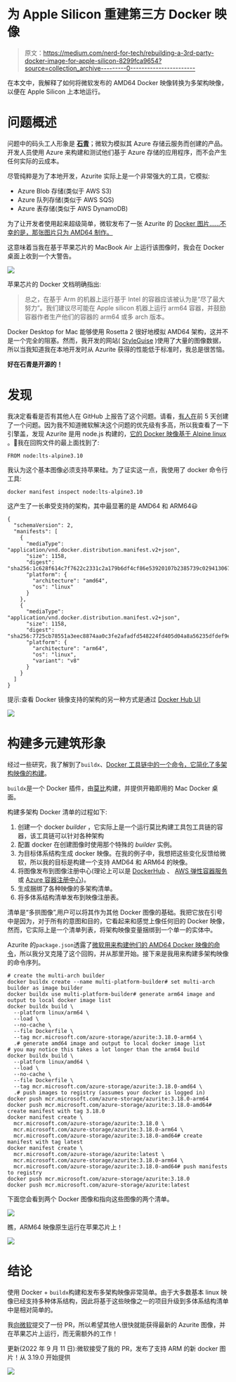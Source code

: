 # 为 Apple Silicon 重建第三方 Docker 映像

> 原文：<https://medium.com/nerd-for-tech/rebuilding-a-3rd-party-docker-image-for-apple-silicon-8299fca9654?source=collection_archive---------0----------------------->

在本文中，我解释了如何将微软发布的 AMD64 Docker 映像转换为多架构映像，以便在 Apple Silicon 上本地运行。

# 问题概述

问题中的码头工人形象是 [**石青**](https://github.com/Azure/Azurite)；微软为模拟其 Azure 存储云服务而创建的产品。开发人员使用 Azure 来构建和测试他们基于 Azure 存储的应用程序，而不会产生任何实际的云成本。

尽管纯粹是为了本地开发，Azurite 实际上是一个非常强大的工具，它模拟:

*   Azure Blob 存储(类似于 AWS S3)
*   Azure 队列存储(类似于 AWS SQS)
*   Azure 表存储(类似于 AWS DynamoDB)

为了让开发者使用起来超级简单，微软发布了一张 Azurite 的 [Docker 图片……不幸的是，那张图片只为 AMD64 制作。](https://hub.docker.com/_/microsoft-azure-storage-azurite)

这意味着当我在基于苹果芯片的 MacBook Air 上运行该图像时，我会在 Docker 桌面上收到一个大警告。

![](img/7b3dc80f738aaf77791b78cbb1352fa4.png)

苹果芯片的 Docker 文档明确指出:

> 总之，在基于 Arm 的机器上运行基于 Intel 的容器应该被认为是“尽了最大努力”。我们建议尽可能在 Apple silicon 机器上运行 arm64 容器，并鼓励容器作者生产他们的容器的 arm64 或多 arch 版本。

Docker Desktop for Mac 能够使用 Rosetta 2 很好地模拟 AMD64 架构，这并不是一个完全的阻塞。然而，我开发的网站( [StyleGuise](https://www.styleguise.net/) )使用了大量的图像数据，所以当我知道我在本地开发时从 Azurite 获得的性能低于标准时，我总是很苦恼。

**好在石青是开源的！**

# 发现

我决定看看是否有其他人在 GitHub 上报告了这个问题。请看，[有人在](https://github.com/Azure/Azurite/issues/1556)前 5 天创建了一个问题。因为我不知道微软解决这个问题的优先级有多高，所以我查看了一下引擎盖，发现 Azurite 是用 node.js 构建的，[它的 Docker 映像基于 Alpine linux](https://github.com/Azure/Azurite/blob/main/Dockerfile#L23) 。🧐我在回购文件的最上面找到了:

```
FROM node:lts-alpine3.10
```

我认为这个基本图像必须支持苹果硅。为了证实这一点，我使用了 docker 命令行工具:

```
docker manifest inspect node:lts-alpine3.10
```

这产生了一长串受支持的架构，其中最显著的是 AMD64 和 ARM64😃

```
{
  "schemaVersion": 2,
  "manifests": [
    {
      "mediaType": "application/vnd.docker.distribution.manifest.v2+json",
      "size": 1158,
      "digest": "sha256:1c628f614c7f7622c2331c2a179b6df4cf86e53920107b2385739c0294130678",
      "platform": {
        "architecture": "amd64",
        "os": "linux"
      }
    },
    {
      "mediaType": "application/vnd.docker.distribution.manifest.v2+json",
      "size": 1158,
      "digest": "sha256:7725cb78551a3eec8874aa0c3fe2afadfd548224fd405d04a8a56235dfdef9e6",
      "platform": {
        "architecture": "arm64",
        "os": "linux",
        "variant": "v8"
      }
    }
  ]
}
```

提示:查看 Docker 镜像支持的架构的另一种方式是通过 [Docker Hub UI](https://hub.docker.com/layers/node/library/node/lts-alpine3.10/images/sha256-f9cba6817f3dee4a9b8545e4abf77b91b7f25ec381f4231741be2c06b5e25920?context=explore)

![](img/82f5f27bee5aaa50b53f7811a25c3da5.png)

# 构建多元建筑形象

经过一些研究，我了解到了`buildx`、[Docker 工具链中的一个命令，它简化了多架构映像的构建](https://docs.docker.com/buildx/working-with-buildx/)。

`buildx`是一个 Docker 插件，由[莫比](https://github.com/moby/buildkit)构建，并提供开箱即用的 Mac Docker 桌面。

构建多架构 Docker 清单的过程如下:

1.  创建一个 docker *builder* ，它实际上是一个运行莫比构建工具包工具链的容器，该工具链可以针对各种架构
2.  配置 docker 在创建图像时使用那个特殊的 *builder* 实例。
3.  为目标体系结构生成 docker 映像。在我的例子中，我想把这些变化反馈给微软，所以我的目标是构建一个支持 AMD64 和 ARM64 的映像。
4.  将图像发布到图像注册中心(理论上可以是 [DockerHub](https://hub.docker.com) 、 [AWS 弹性容器服务](https://aws.amazon.com/ecs/?trk=7dd0b498-f689-4b34-988c-60ef7607e90a&sc_channel=ps&sc_campaign=acquisition&sc_medium=GC-PMM%7CPS-GO%7CBrand%7CAll%7CPA%7CDatabase%7CECS%7CSolution%7CUS%7CEN%7CText%7Cxx%7CSEM%7CPMO22-13405&s_kwcid=AL!4422!3!547620651310!p!!g!!aws%20container%20service&ef_id=CjwKCAjwh-CVBhB8EiwAjFEPGV0sseZ5-2Puv5dSBZ-e9VoQu7iTmko-wdLYGjqQ_77J5-ZhuWUvThoCQ2EQAvD_BwE:G:s&s_kwcid=AL!4422!3!547620651310!p!!g!!aws%20container%20service)或 [Azure 容器注册中心](https://azure.microsoft.com/en-us/services/container-registry/))。
5.  生成捆绑了各种映像的多架构清单。
6.  将多体系结构清单发布到映像注册表。

清单是“多拱图像”,用户可以将其作为其他 Docker 图像的基础。我把它放在引号中是因为，对于所有的意图和目的，它看起来和感觉上像任何旧的 Docker 映像，然而，它实际上是一个清单列表，将架构映像变量捆绑到一个单一的实体中。

Azurite 的`package.json`透露了[微软用来构建他们的 AMD64 Docker 映像的命令](https://github.com/Azure/Azurite/blob/main/package.json#L256)，所以我分叉克隆了这个回购，并从那里开始。接下来是我用来构建多架构映像的命令序列。

```
# create the multi-arch builder
docker buildx create --name multi-platform-builder# set multi-arch builder as image builder
docker buildx use multi-platform-builder# generate arm64 image and output to local docker image list
docker buildx build \
  --platform linux/arm64 \
  --load \
  --no-cache \
  --file Dockerfile \
  --tag mcr.microsoft.com/azure-storage/azurite:3.18.0-arm64 \
  .# generate amd64 image and output to local docker image list
# you may notice this takes a lot longer than the arm64 build
docker buildx build \
  --platform linux/amd64 \
  --load \
  --no-cache \
  --file Dockerfile \
  --tag mcr.microsoft.com/azure-storage/azurite:3.18.0-amd64 \
  .# push images to registry (assumes your docker is logged in)
docker push mcr.microsoft.com/azure-storage/azurite:3.18.0-arm64
docker push mcr.microsoft.com/azure-storage/azurite:3.18.0-amd64# create manifest with tag 3.18.0
docker manifest create \
  mcr.microsoft.com/azure-storage/azurite:3.18.0 \
  mcr.microsoft.com/azure-storage/azurite:3.18.0-arm64 \
  mcr.microsoft.com/azure-storage/azurite:3.18.0-amd64# create manifest with tag latest
docker manifest create \
  mcr.microsoft.com/azure-storage/azurite:latest \
  mcr.microsoft.com/azure-storage/azurite:3.18.0-arm64 \
  mcr.microsoft.com/azure-storage/azurite:3.18.0-amd64# push manifests to registry
docker push mcr.microsoft.com/azure-storage/azurite:3.18.0
docker push mcr.microsoft.com/azure-storage/azurite:latest
```

下面您会看到两个 Docker 图像和指向这些图像的两个清单。

![](img/29231edceb1ded5a4f0b9b5cdac08806.png)

瞧，ARM64 映像原生运行在苹果芯片上！

![](img/47a33f65f6d8660bbb92793840527c82.png)

# 结论

使用 Docker + `buildx`构建和发布多架构映像非常简单。由于大多数基本 linux 映像已经支持多种体系结构，因此将基于这些映像之一的项目升级到多体系结构清单中是相对简单的。

我[向微软](https://github.com/Azure/Azurite/pull/1569)提交了一份 PR，所以希望其他人很快就能获得最新的 Azurite 图像，并在苹果芯片上运行，而无需额外的工作！

更新(2022 年 9 月 11 日):微软接受了我的 PR，发布了支持 ARM 的新 docker 图片！从 3.19.0 开始提供

![](img/6a3ef1450d8809fd0f27b07afd7c4636.png)